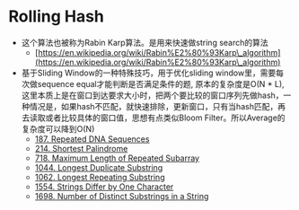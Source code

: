 # Rolling Hash

* 这个算法也被称为Rabin Karp算法。是用来快速做string search的算法
  * [https://en.wikipedia.org/wiki/Rabin%E2%80%93Karp\_algorithm](https://en.wikipedia.org/wiki/Rabin%E2%80%93Karp\_algorithm)
* 基于Sliding Window的一种特殊技巧，用于优化sliding window里，需要每次做sequence equal才能判断是否满足条件的题, 原本的复杂度是O(N \* L),这里本质上是在窗口到达要求大小时，把两个要比较的窗口序列先做hash，一种情况是，如果hash不匹配，就快速排除，更新窗口，只有当hash匹配，再去读取或者比较具体的窗口值，思想有点类似Bloom Filter。所以Average的复杂度可以降到O(N)
  * [187. Repeated DNA Sequences](https://leetcode.com/problems/repeated-dna-sequences)
  * [214. Shortest Palindrome](https://leetcode.com/problems/shortest-palindrome)
  * [718. Maximum Length of Repeated Subarray](https://leetcode.com/problems/maximum-length-of-repeated-subarray)
  * [1044. Longest Duplicate Substring](https://leetcode.com/problems/longest-duplicate-substring)
  * [1062. Longest Repeating Substring](https://leetcode.com/problems/longest-repeating-substring)
  * [1554. Strings Differ by One Character](https://leetcode.com/problems/strings-differ-by-one-character)
  * [1698. Number of Distinct Substrings in a Strin](https://leetcode.com/problems/number-of-distinct-substrings-in-a-string)g
